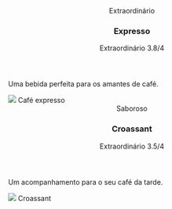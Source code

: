<div class="receita-card-container"></div>
                <div class="receitas-card">
                    <header class="receitas-card-cabecalho">
                        <div class="receitas-card-cabecalho-detalhes">
                            <span class="destaque amarelo">Extraordinário</span>
                            <h3 class="receita-titulo">Expresso</h3>
                        </div>
                        <p class="receitas-avaliacao">Extraordinário 3.8/4</p>
                    </header>
                    <p class="receita-descricao">Uma bebida perfeita para os amantes de café.</p>
                    <div class="receita-autor">
                        <img src="Imagens/Café-expresso-1.jpg"/>
                        <span class="receita-autor-nome">Café expresso</span>
                    </div>
                </div>
            </div>
            <div class="receita-card-container"></div>
                <div class="receitas-card">
                    <header class="receitas-card-cabecalho">
                        <div class="receitas-card-cabecalho-detalhes">
                            <span class="destaque amarelo">Saboroso</span>
                            <h3 class="receita-titulo">Croassant</h3>
                        </div>
                        <p class="receitas-avaliacao">Extraordinário 3.5/4</p>
                    </header>
                    <p class="receita-descricao">Um acompanhamento para o seu café da tarde.</p>
                    <div class="receita-autor">
                        <img src="Imagens/croissant-de-chocolate.jpg"/>
                        <span class="receita-autor-nome">Croassant</span>
                    </div>
                </div>
            </div>
